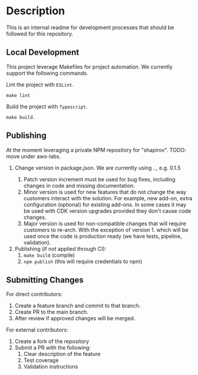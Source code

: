 # Description

This is an internal readme for development processes that should be followed for this repository.

## Local Development

This project leverage Makefiles for project automation. We currently support the following commands.

Lint the project with `ESLint`. 

```
make lint
```

Build the project with `Typescript`. 

```
make build.
```

## Publishing

At the moment leveraging a private NPM repository for "shapirov". TODO: move under aws-labs.

1. Change version in package.json. We are currently using <major>.<minor>.<patch>, e.g. 0.1.5
   1. Patch version increment must be used for bug fixes, including changes in code and missing documentation.
   2. Minor version is used for new features that do not change the way customers interact with the solution. For example, new add-on, extra configuration (optional) for existing add-ons. In some cases it may be used with CDK version upgrades provided they don't cause code changes.
   3. Major version is used for non-compatible changes that will require customers to re-arch. With the exception of version 1. which will be used once the code is production ready (we have tests, pipeline, validation).
2. Publishing (if not applied through CI):
   1. `make build` (compile)
   2. `npm publish` (this will require credentials to npm)
   
## Submitting Changes

For   direct contributors:
1. Create a feature branch and commit to that branch.
2. Create PR to the main branch. 
3. After review if approved changes will be merged.

For external contributors:
1. Create a fork of the repository
2. Submit a PR with the following:
   1. Clear description of the feature
   2. Test coverage
   3. Validation instructions
   